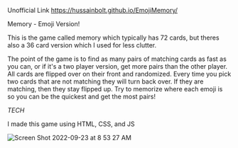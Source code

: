Unofficial Link https://hussainbolt.github.io/EmojiMemory/

Memory - Emoji Version!

This is the game called memory which typically has 72 cards, but theres also a 36 card version which I used for less clutter.

The point of the game is to find as many pairs of matching cards as fast as you can, or if it's a two player version, get more pairs than the other player.
All cards are flipped over on their front and randomized. Every time you pick two cards that are not matching they will turn back over. If they are matching, then they stay flipped up. Try to memorize where each emoji is so you can be the quickest and get the most pairs!

_TECH_

I made this game using HTML, CSS, and JS



![Screen Shot 2022-09-23 at 8 53 27 AM](https://user-images.githubusercontent.com/112985816/192008742-f245b503-7521-463e-bbf0-3fdd8b4618a2.png)
